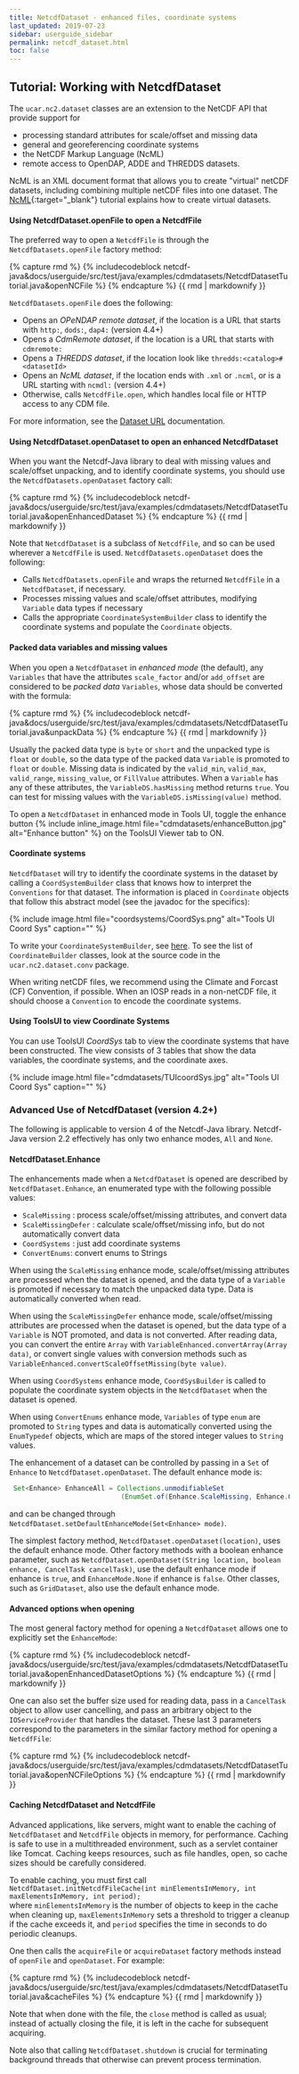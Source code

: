 ```yaml
---
title: NetcdfDataset - enhanced files, coordinate systems
last_updated: 2019-07-23
sidebar: userguide_sidebar 
permalink: netcdf_dataset.html
toc: false
---
```

## Tutorial: Working with NetcdfDataset

The `ucar.nc2.dataset` classes are an extension to the NetCDF API that provide support for

* processing standard attributes for scale/offset and missing data
* general and georeferencing coordinate systems
* the NetCDF Markup Language (NcML)
* remote access to OpenDAP, ADDE and THREDDS datasets.

NcML is an XML document format that allows you to create "virtual" netCDF datasets, including combining multiple netCDF files into one dataset. 
The [NcML](../ncml/basic_ncml_tutorial.html){:target="_blank"} tutorial explains how to create virtual datasets.

#### Using NetcdfDataset.openFile to open a NetcdfFile

The preferred way to open a `NetcdfFile` is through the `NetcdfDatasets.openFile` factory method:

{% capture rmd %}
{% includecodeblock netcdf-java&docs/userguide/src/test/java/examples/cdmdatasets/NetcdfDatasetTutorial.java&openNCFile %}
{% endcapture %}
{{ rmd | markdownify }}

`NetcdfDatasets.openFile` does the following:

* Opens an *OPeNDAP remote dataset*, if the location is a URL that starts with `http:`, `dods:`, `dap4:` (version 4.4+)
* Opens a *CdmRemote dataset*, if the location is a URL that starts with `cdmremote:`
* Opens a *THREDDS dataset*, if the location look like `thredds:<catalog>#<datasetId>`
* Opens an *NcML dataset*, if the location ends with `.xml` or `.ncml`, or is a URL starting with `ncmdl:` (version 4.4+)
* Otherwise, calls `NetcdfFile.open`, which handles local file or HTTP access to any CDM file.

For more information, see the [Dataset URL](dataset_urls.html) documentation.

#### Using NetcdfDataset.openDataset to open an enhanced NetcdfDataset

When you want the Netcdf-Java library to deal with missing values and scale/offset unpacking, and to identify coordinate systems, 
you should use the `NetcdfDatasets.openDataset` factory call:

{% capture rmd %}
{% includecodeblock netcdf-java&docs/userguide/src/test/java/examples/cdmdatasets/NetcdfDatasetTutorial.java&openEnhancedDataset %}
{% endcapture %}
{{ rmd | markdownify }}

Note that `NetcdfDataset` is a subclass of `NetcdfFile`, and so can be used wherever a `NetcdfFile` is used. `NetcdfDatasets.openDataset` does the following:

* Calls `NetcdfDatasets.openFile` and wraps the returned `NetcdfFile` in a `NetcdfDataset`, if necessary.
* Processes missing values and scale/offset attributes, modifying `Variable` data types if necessary
* Calls the appropriate `CoordinateSystemBuilder` class to identify the coordinate systems and populate the `Coordinate` objects.

#### Packed data variables and missing values

When you open a `NetcdfDataset` in *enhanced mode* (the default), any `Variables` that have the attributes `scale_factor` and/or `add_offset` are considered to be *packed data* `Variables`, whose data should be converted with the formula:

{% capture rmd %}
{% includecodeblock netcdf-java&docs/userguide/src/test/java/examples/cdmdatasets/NetcdfDatasetTutorial.java&unpackData %}
{% endcapture %}
{{ rmd | markdownify }}

Usually the packed data type is `byte` or `short` and the unpacked type is `float` or `double`, so the data type of the packed data `Variable` is promoted to `float` or `double`.
Missing data is indicated by the `valid_min`, `valid_max`, `valid_range`, `missing_value`, or `FillValue` attributes. When a `Variable` has any of these attributes, the `VariableDS.hasMissing` method returns `true`. 
You can test for missing values with the `VariableDS.isMissing(value)` method.

To open a `NetcdfDataset` in enhanced mode in Tools UI, toggle the enhance button 
{% include inline_image.html file="cdmdatasets/enhanceButton.jpg" alt="Enhance button" %} on the ToolsUI Viewer tab to ON.

#### Coordinate systems

`NetcdfDataset` will try to identify the coordinate systems in the dataset by calling a `CoordSystemBuilder` class that knows how to interpret the `Conventions` for that dataset. 
The information is placed in `Coordinate` objects that follow this abstract model (see the javadoc for the specifics):

{% include image.html file="coordsystems/CoordSys.png" alt="Tools UI Coord Sys" caption="" %}

To write your `CoordinateSystemBuilder`, see [here](coord_system_builder.html). To see the list of `CoordinateBuilder` classes, look at the source code in the `ucar.nc2.dataset.conv` package.

When writing netCDF files, we recommend using the Climate and Forcast (CF) Convention, if possible. 
When an IOSP reads in a non-netCDF file, it should choose a `Convention` to encode the coordinate systems.

#### Using ToolsUI to view Coordinate Systems

You can use ToolsUI *CoordSys* tab to view the coordinate systems that have been constructed. 
The view consists of 3 tables that show the data variables, the coordinate systems, and the coordinate axes.

{% include image.html file="cdmdatasets/TUIcoordSys.jpg" alt="Tools UI Coord Sys" caption="" %}

### Advanced Use of NetcdfDataset (version 4.2+)

The following is applicable to version 4 of the Netcdf-Java library. Netcdf-Java version 2.2 effectively has only two enhance modes, `All` and `None`.

#### NetcdfDataset.Enhance

The enhancements made when a `NetcdfDataset` is opened are described by `NetcdfDataset.Enhance`, an enumerated type with the following possible values:

* `ScaleMissing` : process scale/offset/missing attributes, and convert data
* `ScaleMissingDefer` : calculate scale/offset/missing info, but do not automatically convert data
* `CoordSystems` : just add coordinate systems
* `ConvertEnums`: convert enums to Strings
 
When using the `ScaleMissing` enhance mode, scale/offset/missing attributes are processed when the dataset is opened, 
and the data type of a `Variable` is promoted if necessary to match the unpacked data type. Data is automatically converted when read.

When using the `ScaleMissingDefer` enhance mode, scale/offset/missing attributes are processed when the dataset is opened, 
but the data type of a `Variable` is NOT promoted, and data is not converted. After reading data, you can convert the entire `Array` with `VariableEnhanced.convertArray(Array data)`, 
or convert single values with conversion methods such as `VariableEnhanced.convertScaleOffsetMissing(byte value)`.

When using `CoordSystems` enhance mode, `CoordSysBuilder` is called to populate the coordinate system objects in the `NetcdfDataset` when the dataset is opened.

When using `ConvertEnums` enhance mode, `Variables` of type `enum` are promoted to `String` types and data is automatically converted using the `EnumTypedef` objects, 
which are maps of the stored integer values to `String` values.

The enhancement of a dataset can be controlled by passing in a `Set` of `Enhance` to `NetcdfDataset.openDataset`. The default enhance mode is:

~~~java
 Set<Enhance> EnhanceAll = Collections.unmodifiableSet
                            (EnumSet.of(Enhance.ScaleMissing, Enhance.CoordSystems, Enhance.ConvertEnums));
~~~

and can be changed through `NetcdfDataset.setDefaultEnhanceMode(Set<Enhance> mode)`.

The simplest factory method, `NetcdfDataset.openDataset(location)`, uses the default enhance mode. 
Other factory methods with a boolean enhance parameter, such as `NetcdfDataset.openDataset(String location, boolean enhance, CancelTask cancelTask)`, 
use the default enhance mode if enhance is `true`, and `EnhanceMode.None` if enhance is `false`. Other classes, such as `GridDataset`, also use the default enhance mode.

#### Advanced options when opening

The most general factory method for opening a `NetcdfDataset` allows one to explicitly set the `EnhanceMode`:

{% capture rmd %}
{% includecodeblock netcdf-java&docs/userguide/src/test/java/examples/cdmdatasets/NetcdfDatasetTutorial.java&openEnhancedDatasetOptions %}
{% endcapture %}
{{ rmd | markdownify }}

One can also set the buffer size used for reading data, pass in a `CancelTask` object to allow user cancelling, 
and pass an arbitrary object to the `IOServiceProvider` that handles the dataset. 
These last 3 parameters correspond to the parameters in the similar factory method for opening a `NetcdfFile`:

{% capture rmd %}
{% includecodeblock netcdf-java&docs/userguide/src/test/java/examples/cdmdatasets/NetcdfDatasetTutorial.java&openNCFileOptions %}
{% endcapture %}
{{ rmd | markdownify }}
  
#### Caching NetcdfDataset and NetcdfFile

Advanced applications, like servers, might want to enable the caching of `NetcdfDataset` and `NetcdfFile` objects in memory, for performance. 
Caching is safe to use in a multithreaded environment, such as a servlet container like Tomcat. Caching keeps resources, such as file handles, open, 
so cache sizes should be carefully considered.

To enable caching, you must first call `NetcdfDataset.initNetcdfFileCache(int minElementsInMemory, int maxElementsInMemory, int period);`  
where `minElementsInMemory` is the number of objects to keep in the cache when cleaning up, `maxElementsInMemory` sets a threshold to trigger 
a cleanup if the cache exceeds it, and `period` specifies the time in seconds to do periodic cleanups.

One then calls the `acquireFile` or `acquireDataset` factory methods instead of `openFile` and `openDataset`. For example:

{% capture rmd %}
{% includecodeblock netcdf-java&docs/userguide/src/test/java/examples/cdmdatasets/NetcdfDatasetTutorial.java&cacheFiles %}
{% endcapture %}
{{ rmd | markdownify }}

Note that when done with the file, the `close` method is called as usual; instead of actually closing the file, it is left in the cache for subsequent acquiring.

Note also that calling `NetcdfDataset.shutdown` is crucial for terminating background threads that otherwise can prevent process termination.